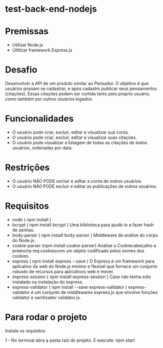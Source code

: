 # test-back-end-nodejs

# Premissas

- Utilizar Node.js
- Ultilizar framework Express.js

# Desafio

Desenvolver a API de um produto similar ao Pensador. O objetivo é que usuários possam se cadastrar, e após cadastro publicar seus pensamentos (citações). Essas citações podem ser curtida tanto pelo proprio usuário, como também por outros usuários logados.

# Funcionalidades

- O usuário pode criar, excluir, editar e visualizar sua conta.
- O usuário pode criar, excluir, editar e visualizar suas citações.
- O usuário pode visualizar a listagem de todas as citações de todos usuários, ordenadas por data.

# Restriçôes

- O usuário NÃO PODE excluir e editar a conta de outros usuários.
- O usuário NÃ0 PODE excluir e editar as publicações de outros usuários.

# Requisitos 

- node ( npm install )
- bcrypt ( npm install bcrypt ) Uma biblioteca para ajudá-lo a fazer hash de senhas.
- body-parser ( npm install body-parser ) Middleware de análise do corpo do Node.js.
- cookie-parser (npm install cookie-parser) Analise o Cookiecabeçalho e preencha req.cookiescom um objeto codificado pelos nomes dos cookies.
- express ( npm install express --save ) O Express é um framework para aplicativo da web do Node.js mínimo e flexível que fornece um conjunto robusto de recursos para aplicativos web e móvel.
- express-session ( npm install express-session ) Caso não tenha sido instalado na instalação do express.
- express-validator ( npm install --save express-validator ) express-validator é um conjunto de middlewares express.js que envolve funções validator e sanitizador validator.js.

# Para rodar o projeto

Instale os requisitos

1 - No terminal abra a pasta raiz do projeto. E execute: npm start
